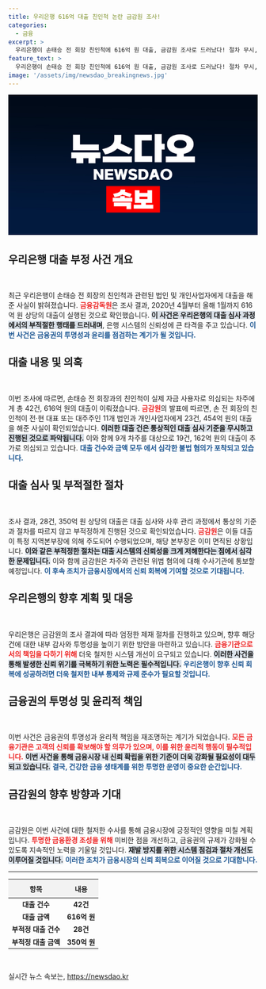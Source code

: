 ```yaml
---
title: 우리은행 616억 대출 친인척 논란 금감원 조사!
categories:
  - 금융
excerpt: >
  우리은행이 손태승 전 회장 친인척에 616억 원 대출, 금감원 조사로 드러났다! 절차 무시, 부적정 대출 28건 확인…제재 예고. 지금 바로 클릭해 상세 내용을 확인하세요!
feature_text: >
  우리은행이 손태승 전 회장 친인척에 616억 원 대출, 금감원 조사로 드러났다! 절차 무시, 부적정 대출 28건 확인…제재 예고. 지금 바로 클릭해 상세 내용을 확인하세요!
image: '/assets/img/newsdao_breakingnews.jpg'
---
```


<p><img src="/assets/img/newsdao_breakingnews.jpg" alt="koreaapp 속보" /></p>

<h2 data-ke-size="size26">우리은행 대출 부정 사건 개요</h2>

<p data-ke-size="size16">&nbsp;</p>

<p>최근 우리은행이 손태승 전 회장의 친인척과 관련된 법인 및 개인사업자에게 대출을 해준 사실이 밝혀졌습니다. <b><span style="color: #ee2323;">금융감독원</span></b>은 조사 결과, 2020년 4월부터 올해 1월까지 616억 원 상당의 대출이 실행된 것으로 확인했습니다. <b><span style="background-color: #21538527;">이 사건은 우리은행의 대출 심사 과정에서의 부적절한 행태를 드러내며</span></b>, 은행 시스템의 신뢰성에 큰 타격을 주고 있습니다. <b><span style="color: #1a5490;">이번 사건은 금융권의 투명성과 윤리를 점검하는 계기가 될 것입니다.</span></b></p>

<h2 data-ke-size="size26">대출 내용 및 의혹</h2>

<p data-ke-size="size16">&nbsp;</p>

<p>이번 조사에 따르면, 손태승 전 회장과의 친인척이 실제 자금 사용자로 의심되는 차주에게 총 42건, 616억 원의 대출이 이뤄졌습니다. <b><span style="color: #ee2323;">금감원</span></b>의 발표에 따르면, 손 전 회장의 친인척이 전·현 대표 또는 대주주인 11개 법인과 개인사업자에게 23건, 454억 원의 대출을 해준 사실이 확인되었습니다. <b><span style="background-color: #21538527;">이러한 대출 건은 통상적인 대출 심사 기준을 무시하고 진행된 것으로 파악됩니다.</span></b> 이와 함께 9개 차주를 대상으로 19건, 162억 원의 대출이 추가로 의심되고 있습니다. <b><span style="color: #1a5490;">대출 건수와 금액 모두 에서 심각한 불법 혐의가 포착되고 있습니다.</span></b></p>

<h2 data-ke-size="size26">대출 심사 및 부적절한 절차</h2>

<p data-ke-size="size16">&nbsp;</p>

<p>조사 결과, 28건, 350억 원 상당의 대출은 대출 심사와 사후 관리 과정에서 통상의 기준과 절차를 따르지 않고 부적정하게 진행된 것으로 확인되었습니다. <b><span style="color: #ee2323;">금감원</span></b>은 이들 대출이 특정 지역본부장에 의해 주도되어 수행되었으며, 해당 본부장은 이미 면직된 상황입니다. <b><span style="background-color: #21538527;">이와 같은 부적정한 절차는 대출 시스템의 신뢰성을 크게 저해한다는 점에서 심각한 문제입니다.</span></b> 이와 함께 금감원은 차주와 관련된 위법 혐의에 대해 수사기관에 통보할 예정입니다. <b><span style="color: #1a5490;">이 후속 조치가 금융시장에서의 신뢰 회복에 기여할 것으로 기대됩니다.</span></b></p>

<h2 data-ke-size="size26">우리은행의 향후 계획 및 대응</h2>

<p data-ke-size="size16">&nbsp;</p>

<p>우리은행은 금감원의 조사 결과에 따라 엄정한 제재 절차를 진행하고 있으며, 향후 해당 건에 대한 내부 감사와 투명성을 높이기 위한 방안을 마련하고 있습니다. <b><span style="color: #ee2323;">금융기관으로서의 책임을 다하기 위해</span></b> 더욱 철저한 시스템 개선이 요구되고 있습니다. <b><span style="background-color: #21538527;">이러한 사건을 통해 발생한 신뢰 위기를 극복하기 위한 노력은 필수적입니다.</span></b> <b><span style="color: #1a5490;">우리은행이 향후 신뢰 회복에 성공하려면 더욱 철저한 내부 통제와 규제 준수가 필요할 것입니다.</span></b></p>

<h2 data-ke-size="size26">금융권의 투명성 및 윤리적 책임</h2>

<p data-ke-size="size16">&nbsp;</p>

<p>이번 사건은 금융권의 투명성과 윤리적 책임을 재조명하는 계기가 되었습니다. <b><span style="color: #ee2323;">모든 금융기관은 고객의 신뢰를 확보해야 할 의무가 있으며, 이를 위한 윤리적 행동이 필수적입니다.</span></b> <b><span style="background-color: #21538527;">이번 사건을 통해 금융시장 내 신뢰 확립을 위한 기준이 더욱 강화될 필요성이 대두되고 있습니다.</span></b> <b><span style="color: #1a5490;">결국, 건강한 금융 생태계를 위한 투명한 운영이 중요한 순간입니다.</span></b></p>

<h2 data-ke-size="size26">금감원의 향후 방향과 기대</h2>

<p data-ke-size="size16">&nbsp;</p>

<p>금감원은 이번 사건에 대한 철저한 수사를 통해 금융시장에 긍정적인 영향을 미칠 계획입니다. <b><span style="color: #ee2323;">투명한 금융환경 조성을 위해</span></b> 미비한 점을 개선하고, 금융권의 규제가 강화될 수 있도록 지속적인 노력을 기울일 것입니다. <b><span style="background-color: #21538527;">재발 방지를 위한 시스템 점검과 절차 개선도 이루어질 것입니다.</span></b> <b><span style="color: #1a5490;">이러한 조치가 금융시장의 신뢰 회복으로 이어질 것으로 기대합니다.</span></b></p>

<hr>

<table style="width: 100%; border-collapse: collapse;">
  <thead>
    <tr>
      <th style="text-align: center; height: 30px; background-color: #f2f2f2;"><b>항목</b></th>
      <th style="text-align: center; height: 30px; background-color: #f2f2f2;"><b>내용</b></th>
    </tr>
  </thead>
  <tbody>
    <tr>
      <td style="text-align: center; height: 17px;"><b>대출 건수</b></td>
      <td style="text-align: center; height: 17px;"><b>42건</b></td>
    </tr>
    <tr>
      <td style="text-align: center; height: 17px;"><b>대출 금액</b></td>
      <td style="text-align: center; height: 17px;"><b>616억 원</b></td>
    </tr>
    <tr>
      <td style="text-align: center; height: 17px;"><b>부적정 대출 건수</b></td>
      <td style="text-align: center; height: 17px;"><b>28건</b></td>
    </tr>
    <tr>
      <td style="text-align: center; height: 17px;"><b>부적정 대출 금액</b></td>
      <td style="text-align: center; height: 17px;"><b>350억 원</b></td>
    </tr>
  </tbody>
</table>

<p data-ke-size="size16">&nbsp;</p>
실시간 뉴스 속보는, <a href="https://newsdao.kr" rel="dofollow">https://newsdao.kr</a>



